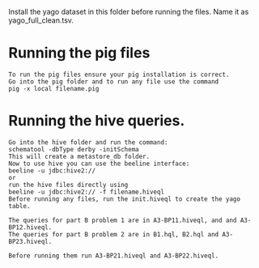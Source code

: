Install the yago dataset in this folder before running the files. Name it as yago_full_clean.tsv.

# Running the pig files
	To run the pig files ensure your pig installation is correct.
	Go into the pig folder and to run any file use the command
	pig -x local filename.pig

# Running the hive queries.
	Go into the hive folder and run the command:
	schematool -dbType derby -initSchema
	This will create a metastore_db folder.
	Now to use hive you can use the beeline interface:
	beeline -u jdbc:hive2://
	or
	run the hive files directly using
	beeline -u jdbc:hive2:// -f filename.hiveql
	Before running any files, run the init.hiveql to create the yago table.

	The queries for part B problem 1 are in A3-BP11.hiveql, and and A3-BP12.hiveql.
	The queries for part B problem 2 are in B1.hql, B2.hql and A3-BP23.hiveql.

	Before running them run A3-BP21.hiveql and A3-BP22.hiveql.
